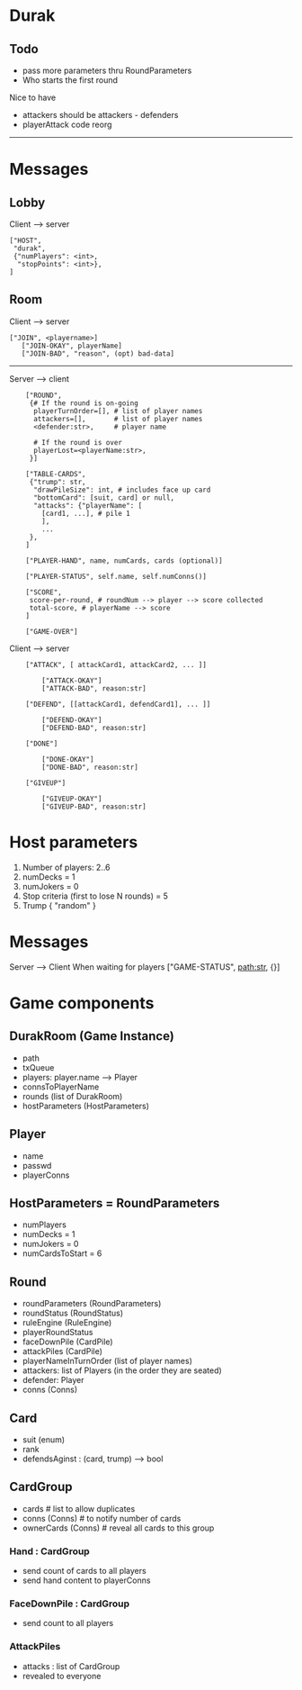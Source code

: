 # Durak

## Todo

- pass more parameters thru RoundParameters
- Who starts the first round

Nice to have

- attackers should be attackers - defenders
- playerAttack code reorg

---

# Messages

## Lobby

Client --> server
```
["HOST",
 "durak",
 {"numPlayers": <int>,
  "stopPoints": <int>},
]
```

## Room

Client --> server
```
["JOIN", <playername>]
   ["JOIN-OKAY", playerName]
   ["JOIN-BAD", "reason", (opt) bad-data]
```
---

Server --> client

```
    ["ROUND",
     {# If the round is on-going
      playerTurnOrder=[], # list of player names
      attackers=[],       # list of player names
      <defender:str>,     # player name

      # If the round is over
      playerLost=<playerName:str>,
     }]

    ["TABLE-CARDS",
     {"trump": str,
      "drawPileSize": int, # includes face up card
      "bottomCard": [suit, card] or null,
      "attacks": {"playerName": [
        [card1, ...], # pile 1
        ],
        ...
     },
    ]

    ["PLAYER-HAND", name, numCards, cards (optional)]

    ["PLAYER-STATUS", self.name, self.numConns()]

    ["SCORE",
     score-per-round, # roundNum --> player --> score collected
     total-score, # playerName --> score
    ]

    ["GAME-OVER"]
```

Client --> server
```
    ["ATTACK", [ attackCard1, attackCard2, ... ]]

        ["ATTACK-OKAY"]
        ["ATTACK-BAD", reason:str]

    ["DEFEND", [[attackCard1, defendCard1], ... ]]

        ["DEFEND-OKAY"]
        ["DEFEND-BAD", reason:str]

    ["DONE"]

        ["DONE-OKAY"]
        ["DONE-BAD", reason:str]

    ["GIVEUP"]

        ["GIVEUP-OKAY"]
        ["GIVEUP-BAD", reason:str]

```


# Host parameters

1. Number of players: 2..6
2. numDecks = 1
3. numJokers = 0
4. Stop criteria (first to lose N rounds) = 5
5. Trump { "random" }

# Messages

Server --> Client
    When waiting for players
        ["GAME-STATUS", <path:str>, {}]




# Game components

## DurakRoom (Game Instance)
* path
* txQueue
* players: player.name --> Player
* connsToPlayerName
* rounds (list of DurakRoom)
* hostParameters (HostParameters)

## Player
* name
* passwd
* playerConns

## HostParameters = RoundParameters
* numPlayers
* numDecks = 1
* numJokers = 0
* numCardsToStart = 6

## Round
* roundParameters (RoundParameters)
* roundStatus (RoundStatus)
* ruleEngine (RuleEngine)
* playerRoundStatus
* faceDownPile (CardPile)
* attackPiles (CardPile)
* playerNameInTurnOrder (list of player names)
* attackers: list of Players (in the order they are seated)
* defender: Player
* conns (Conns)

## Card
* suit (enum)
* rank
* defendsAginst : (card, trump) --> bool

## CardGroup
* cards             # list to allow duplicates
* conns   (Conns)   # to notify number of cards
* ownerCards (Conns) # reveal all cards to this group

### Hand : CardGroup
* send count of cards to all players
* send hand content to playerConns

### FaceDownPile : CardGroup
* send count to all players

### AttackPiles
* attacks : list of CardGroup
* revealed to everyone
